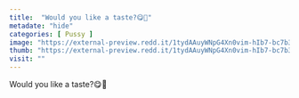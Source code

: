 ```yaml
---
title:  "Would you like a taste?😋🍦"
metadate: "hide"
categories: [ Pussy ]
image: "https://external-preview.redd.it/1tydAAuyWNpG4Xn0vim-hIb7-bc7b3hUwhDwEgzY_4U.jpg?auto=webp&s=62780b2463b9e5c56a2440a777352a87c28747e8"
thumb: "https://external-preview.redd.it/1tydAAuyWNpG4Xn0vim-hIb7-bc7b3hUwhDwEgzY_4U.jpg?width=960&crop=smart&auto=webp&s=44018fdd5eef090717a3e42657c268497aa5bac1"
visit: ""
---
```

Would you like a taste?😋🍦
